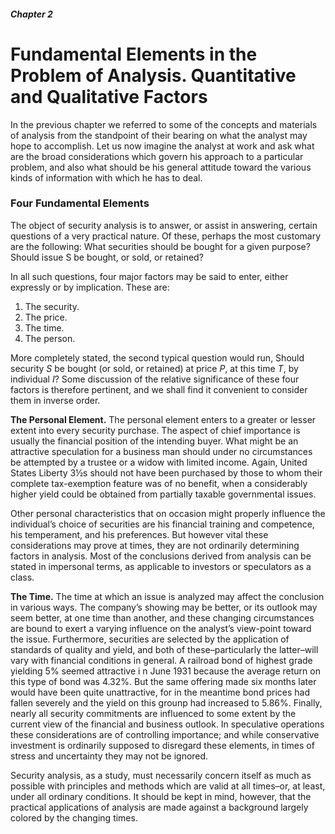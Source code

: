 ##### Chapter 2

# Fundamental Elements in the Problem of Analysis. Quantitative and Qualitative Factors

In the previous chapter we referred to some of the concepts and materials of analysis from the standpoint of their bearing on what the analyst may hope to accomplish. Let us now imagine the analyst at work and ask what are the broad considerations which govern his approach to a particular problem, and also what should be his general attitude toward the various kinds of information with which he has to deal.

### Four Fundamental Elements

The object of security analysis is to answer, or assist in answering, certain questions of a very practical nature. Of these, perhaps the most customary are the following: What securities should be bought for a given purpose? Should issue S be bought, or sold, or retained?

In all such questions, four major factors may be said to enter, either expressly or by implication. These are:

1. The security.
2. The price.
3. The time.
4. The person.

More completely stated, the second typical question would run, Should security *S* be bought (or sold, or retained) at price *P*, at this time *T*, by individual *I*? Some discussion of the relative significance of these four factors is therefore pertinent, and we shall find it convenient to consider them in inverse order.

**The Personal Element.** The personal element enters to a greater or lesser extent into every security purchase. The aspect of chief importance is usually the financial position of the intending buyer. What might be an attractive speculation for a business man should under no circumstances be attempted by a trustee or a widow with limited income. Again, United States Liberty 3½s should not have been purchased by those to whom their complete tax-exemption feature was of no benefit, when a considerably higher yield could be obtained from partially taxable governmental issues.

Other personal characteristics that on occasion might properly influence the individual’s choice of securities are his financial training and competence, his temperament, and his preferences. But however vital these considerations may prove at times, they are not ordinarily determining factors in analysis. Most of the conclusions derived from analysis can be stated in impersonal terms, as applicable to investors or speculators as a class.

**The Time.** The time at which an issue is analyzed may affect the conclusion in various ways. The company’s showing may be better, or its outlook may seem better, at one time than another, and these changing circumstances are bound to exert a varying influence on the analyst’s view-point toward the issue. Furthermore, securities are selected by the application of standards of quality and yield, and both of these–particularly the latter–will vary with financial conditions in general. A railroad bond of highest grade yielding 5% seemed attractive i n June 1931 because the average return on this type of bond was 4.32%. But the same offering made six months later would have been quite unattractive, for in the meantime bond prices had fallen severely and the yield on this grounp had increased to 5.86%. Finally, nearly all security commitments are influenced to some extent by the current view of the financial and business outlook. In speculative operations these considerations are of controlling importance; and while conservative investment is ordinarily supposed to disregard these elements, in times of stress and uncertainty they may not be ignored.

Security analysis, as a study, must necessarily concern itself as much as possible with principles and methods which are valid at all times–or, at least, under all ordinary conditions. It should be kept in mind, however, that the practical applications of analysis are made against a background largely colored by the changing times.
